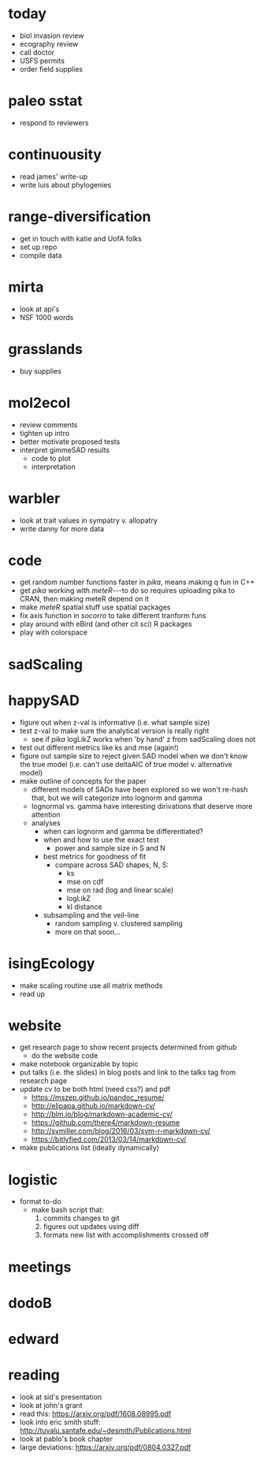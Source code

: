 # today
- biol invasion review
- ecography review
- call doctor
- USFS permits
- order field supplies

# paleo sstat
- respond to reviewers

# continuousity
- read james' write-up
- write luis about phylogenies

# range-diversification 
- get in touch with katie and UofA folks
- set up repo
- compile data

# mirta
- look at api's
- NSF 1000 words

# grasslands
- buy supplies


# mol2ecol
- review comments
- tighten up intro
- better motivate proposed tests
- interpret gimmeSAD results
    - code to plot
    - interpretation



# warbler
- look at trait values in sympatry v. allopatry
- write danny for more data

# code
- get random number functions faster in *pika*, means making q fun in C++
- get *pika* working with *meteR*---to do so requires uploading pika to CRAN, then making meteR depend on it
- make *meteR* spatial stuff use spatial packages
- fix axis function in *socorro* to take different tranform funs
- play around with eBird (and other cit sci) R packages
- play with colorspace

# sadScaling

# happySAD
- figure out when z-val is informative (i.e. what sample size)
- test z-val to make sure the analytical version is really right 
    - see if *pika* logLikZ works when 'by hand' z from sadScaling does not
- test out different metrics like ks and mse (again!)
- figure out sample size to reject given SAD model when we don't know the true model (i.e. can't use deltaAIC of true model v. alternative model)
- make outline of concepts for the paper
    - different models of SADs have been explored so we won't re-hash that, but we will categorize into lognorm and gamma
    - lognormal vs. gamma have interesting dirivations that deserve more attention
    - analyses
        - when can lognorm and gamma be differentiated?
        - when and how to use the exact test
            - power and sample size in S and N
        - best metrics for goodness of fit
            - compare across SAD shapes, N, S:
                - ks
                - mse on cdf
                - mse on rad (log and linear scale)
                - logLikZ
                - kl distance
        - subsampling and the veil-line
            - random sampling v. clustered sampling
            - more on that soon...


# isingEcology
- make scaling routine use all matrix methods
- read up

# website 
- get research page to show recent projects determined from github
    - do the website code
- make notebook organizable by topic
- put talks (i.e. the slides) in blog posts and link to the talks tag from research page
- update cv to be both html (need css?) and pdf
    - https://mszep.github.io/pandoc_resume/
    - http://elipapa.github.io/markdown-cv/
    - http://blm.io/blog/markdown-academic-cv/
    - https://github.com/there4/markdown-resume
    - http://svmiller.com/blog/2016/03/svm-r-markdown-cv/
    - https://bitlyfied.com/2013/03/14/markdown-cv/
- make publications list (ideally dynamically)

# logistic
- format to-do
    - make bash script that:
        1. commits changes to git
        2. figures out updates using diff
        3. formats new list with accomplishments crossed off

# meetings

# dodoB

# edward

# reading
- look at sid's presentation
- look at john's grant
- read this: https://arxiv.org/pdf/1608.08995.pdf
- look into eric smith stuff: http://tuvalu.santafe.edu/~desmith/Publications.html
- look at pablo's book chapter
- large deviations: https://arxiv.org/pdf/0804.0327.pdf
